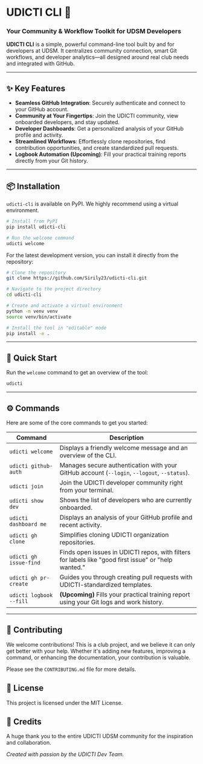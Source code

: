 # UDICTI CLI 🚀
### Your Community & Workflow Toolkit for UDSM Developers

**UDICTI CLI** is a simple, powerful command-line tool built by and for developers at UDSM. It centralizes community connection, smart Git workflows, and developer analytics—all designed around real club needs and integrated with GitHub.

---

## ✨ Key Features

*   **Seamless GitHub Integration**: Securely authenticate and connect to your GitHub account.
*   **Community at Your Fingertips**: Join the UDICTI community, view onboarded developers, and stay updated.
*   **Developer Dashboards**: Get a personalized analysis of your GitHub profile and activity.
*   **Streamlined Workflows**: Effortlessly clone repositories, find contribution opportunities, and create standardized pull requests.
*   **Logbook Automation (Upcoming)**: Fill your practical training reports directly from your Git history.

---

## 📦 Installation

`udicti-cli` is available on PyPI. We highly recommend using a virtual environment.

```bash
# Install from PyPI
pip install udicti-cli

# Run the welcome command
udicti welcome
```

For the latest development version, you can install it directly from the repository:

```bash
# Clone the repository
git clone https://github.com/Sirily23/udicti-cli.git

# Navigate to the project directory
cd udicti-cli

# Create and activate a virtual environment
python -m venv venv
source venv/bin/activate

# Install the tool in "editable" mode
pip install -e .
```

---

## 🚀 Quick Start

Run the `welcome` command to get an overview of the tool:
```bash
udicti
```

---

## ⚙️ Commands

Here are some of the core commands to get you started:

| Command                 | Description                                                                                               |
| ----------------------- | --------------------------------------------------------------------------------------------------------- |
| `udicti welcome`          | Displays a friendly welcome message and an overview of the CLI.                                           |
| `udicti github-auth`    | Manages secure authentication with your GitHub account (`--login`, `--logout`, `--status`).                 |
| `udicti join`             | Join the UDICTI developer community right from your terminal.                                             |
| `udicti show dev`         | Shows the list of developers who are currently onboarded.                                                 |
| `udicti dashboard me`     | Displays an analysis of your GitHub profile and recent activity.                                          |
| `udicti gh clone`         | Simplifies cloning UDICTI organization repositories.                                                      |
| `udicti gh issue-find`  | Finds open issues in UDICTI repos, with filters for labels like "good first issue" or "help wanted."      |
| `udicti gh pr-create`     | Guides you through creating pull requests with UDICTI-standardized templates.                             |
| `udicti logbook --fill`   | **(Upcoming)** Fills your practical training report using your Git logs and work history.                 |


---

## 🤝 Contributing

We welcome contributions! This is a club project, and we believe it can only get better with your help. Whether it's adding new features, improving a command, or enhancing the documentation, your contribution is valuable.

Please see the `CONTRIBUTING.md` file for more details.

## 📝 License

This project is licensed under the MIT License.

## 🙏 Credits

A huge thank you to the entire UDICTI UDSM community for the inspiration and collaboration.

*Created with passion by the UDICTI Dev Team.*
